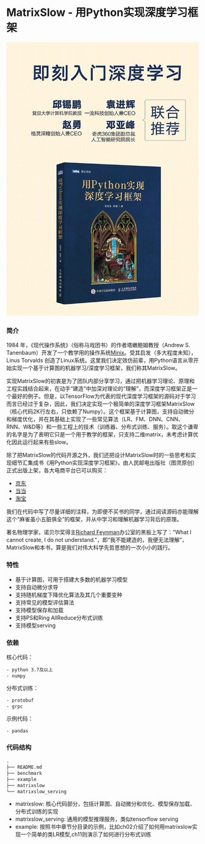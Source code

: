 <!--
 * @Author: chenzhen
 * @Date: 2019-07-09 11:36:06
 * @LastEditTime: 2020-10-26 15:47:04
 * @LastEditors: chenzhen
 * @Description:
-->
# MatrixSlow - 用Python实现深度学习框架

![avatar](book.png)

### 简介
1984 年，《现代操作系统》（俗称马戏团书）的作者塔嫩鲍姆教授（Andrew S. Tanenbaum）开发了一个教学用的操作系统[Minix](https://www.minix3.org)。受其启发（多大程度未知），Linus Torvalds 创造了Linux系统。这里我们决定效仿前辈，用Python语言从零开始实现一个基于计算图的机器学习/深度学习框架，我们称其MatrixSlow。

实现MatrixSlow的初衷是为了团队内部分享学习，通过把机器学习理论、原理和工程实践结合起来，在动手“建造”中加深对理论的“理解”，而深度学习框架正是一个最好的例子。但是，以TensorFlow为代表的现代深度学习框架的源码对于学习而言已经过于复杂，因此，我们决定实现一个极简单的深度学习框架MatrixSlow（核心代码2K行左右，只依赖了Numpy）。这个框架基于计算图，支持自动微分和梯度优化，并在其基础上实现了一些常见算法（LR、FM、DNN、CNN、RNN、W&D等）和一些工程上的技术（训练器、分布式训练、服务）。取这个谦卑的名字是为了表明它只是一个用于教学的框架，只支持二维matrix，未考虑计算优化因此运行起来有些slow。

除了把MatrixSlow的代码开源之外，我们还把设计MatrixSlow时的一些思考和实现细节汇集成书《用Python实现深度学习框架》，由人民邮电出版社（图灵原创）正式出版上架，各大电商平台已可以购买：

- [京东](https://item.jd.com/12994556.html)
- [当当](http://product.dangdang.com/29139156.html)
- [淘宝](https://detail.tmall.com/item.htm?spm=a230r.1.14.110.52abd576UEklUs&id=628890432853&ns=1&abbucket=2)

我们在代码中写了尽量详细的注释，为即便不买书的同学，通过阅读源码亦能理解这个“麻雀虽小五脏俱全”的框架，并从中学习和理解机器学习背后的原理。

著名物理学家，诺贝尔奖得主[Richard Feynman](https://en.wikipedia.org/wiki/Richard_Feynman)办公室的黑板上写了："What I cannot create, I do not understand."，即“我不能建造的，我便无法理解”，MatrixSlow和本书，算是我们对伟大科学先哲思想的一次小小的践行。

### 特性

- 基于计算图，可用于搭建大多数的机器学习模型
- 支持自动微分求导
- 支持随机梯度下降优化算法及其几个重要变种
- 支持常见的模型评估算法
- 支持模型保存和加载
- 支持PS和Ring AllReduce分布式训练
- 支持模型serving

### 依赖
核心代码：
```
- python 3.7及以上
- numpy
```
分布式训练：
```
- protobuf
- grpc
```
示例代码：
```
- pandas
```
### 代码结构
```
.
├── README.md
├── benchmark
├── example
├── matrixslow
└── matrixslow_serving
```
- matrixslow: 核心代码部分，包括计算图、自动微分和优化、模型保存加载、分布式训练的实现
- matrixslow_serving: 通用的模型推理服务，类似tensorflow serving
- example: 按照书中章节分目录的示例，比如ch02介绍了如何用matrixslow实现一个简单的类LR模型,ch11则演示了如何进行分布式训练
